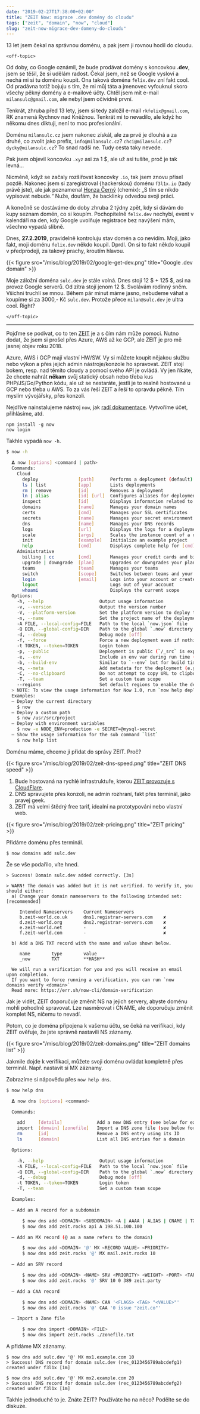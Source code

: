 ```yaml
---
date: "2019-02-27T17:38:00+02:00"
title: "ZEIT Now: migrace .dev domény do cloudu"
tags: ["zeit", "domain", "now", "cloud"]
slug: "zeit-now-migrace-dev-domeny-do-cloudu"
---
```


13 let jsem čekal na správnou doménu, a pak jsem ji rovnou hodil do cloudu.

<!--more-->

`<off-topic>`

Od doby, co Google oznámil, že bude prodávat domény s koncovkou **.dev**, jsem se těšil, že si udělám radost.
Čekal jsem, než se Google vysloví a nechá mi si tu doménu koupit. Ona taková doména `felix.dev` zní fakt cool.
Od pradávna totiž bojuju s tím, že mi můj táta a jmenovec vyfouknul skoro všechy pěkný domény a e-mailové účty.
Chtěl jsem mít e-mail `milansulc@gmail.com`, ale nebyl jsem očividně první.

Tenkrát, zhruba před 13 lety, jsem si tedy založil e-mail `rkfelix@gmail.com`, RK znamená Rychnov nad Kněžnou. Tenkrát mi to nevadilo,
ale když ho někomu dnes diktuji, není to moc profesionální.

Doménu `milansulc.cz` jsem nakonec získál, ale za prvé je dlouhá a za druhé, co zvolit jako prefix, `info@milansulc.cz`? `chci@milansulc.cz`? `dycky@milansulc.cz`?
To snad radši ne. Tudy cesta taky nevede.

Pak jsem objevil koncovku `.xyz` asi za 1 $, ale už asi tušíte, proč je tak levná...

Nicméně, když se začaly rozšiřovat koncovky `.io`, tak jsem znovu přisel pozdě. Nakonec jsem si zaregistroval {hackerskou} doménu `f3l1x.io` (tady právě jste),
ale jak poznamenal [Honza Černý](https://twitter.com/chemix_cz) (chemix): „S tím se nikdo vypisovat nebude.“ Nuže, doufám, že backlinky odvedou svoji práci.

A konečně se dostáváme do doby zhruba 2 týdny zpět, kdy si dávám do kupy seznam domén, co si koupím. Pochopitelně `felix.dev` nechybí, event v kalendáři
na den, kdy Google uvolňuje registrace bez navýšení mám, všechno vypadá slibně.

Dnes, **27.2.2019**, pravidelně kontroluju stav domén a co nevidím.
Moji, jako fakt, moji doménu `felix.dev` někdo koupil. Dprdl. On si to fakt někdo koupil v předprodeji, za takový prachy, kroutím hlavou.

{{< figure src="/misc/blog/2019/02/google-get-dev.png" title="Google .dev domain" >}}

Moje záložní doména `sulc.dev` je stále volná. Dnes stojí 12 $ + 125 $, asi na provoz Google serverů. Od zítra stojí jenom 12 $. Svolávám rodinný sněm.
Všichni truchlí se mnou. Během pár minut máme jasno, nebudeme váhat a koupíme si za 3000,- Kč `sulc.dev`. Protože přece `milan@sulc.dev` je ultra cool. Right?

`</off-topic>`

----

Pojďme se podívat, co to ten [ZEIT](https://zeit.co/) je a s čím nám může pomoci. Nutno dodat, že jsem si prošel přes Azure, AWS až ke GCP, ale ZEIT je pro mě jasnej objev roku 2018.

Azure, AWS i GCP mají vlastní HW/SW. Vy si můžete koupit nějakou službu nebo výkon a přes jejich admin nástroje/konzole ho spravovat. ZEIT stojí bokem, resp.
nad těmito cloudy a pomocí svého API je ovládá. Vy jen říkáte, že chcete nahrát **někam** svůj statický obsah nebo třeba kus PHP/JS/Go/Python kódu, ale už se nestaráte, jestli
je to realně hostované u GCP nebo třeba u AWS. To za vás řeší ZEIT a řeší to opravdu pěkně. Tím myslím vývojářsky, přes konzoli.

Nejdříve nainstalujeme nástroj `now`, jak [radí dokumentace](https://zeit.co/docs/v2/getting-started/installation/). Vytvoříme účet, přihlásíme, atd.

```
npm install -g now
now login
```

Takhle vypadá `now -h`.

```sh
$ now -h

  𝚫 now [options] <command | path>
  Commands:
    Cloud
      deploy               [path]      Performs a deployment (default)
      ls | list            [app]       Lists deployments
      rm | remove          [id]        Removes a deployment
      ln | alias           [id] [url]  Configures aliases for deployments
      inspect              [id]        Displays information related to a deployment
      domains              [name]      Manages your domain names
      certs                [cmd]       Manages your SSL certificates
      secrets              [name]      Manages your secret environment variables
      dns                  [name]      Manages your DNS records
      logs                 [url]       Displays the logs for a deployment
      scale                [args]      Scales the instance count of a deployment
      init                 [example]   Initialize an example project
      help                 [cmd]       Displays complete help for [cmd]
    Administrative
      billing | cc         [cmd]       Manages your credit cards and billing methods
      upgrade | downgrade  [plan]      Upgrades or downgrades your plan
      teams                [team]      Manages your teams
      switch               [scope]     Switches between teams and your personal account
      login                [email]     Logs into your account or creates a new one
      logout                           Logs out of your account
      whoami                           Displays the current scope
  Options:
    -h, --help                     Output usage information
    -v, --version                  Output the version number
    -V, --platform-version         Set the platform version to deploy to
    -n, --name                     Set the project name of the deployment
    -A FILE, --local-config=FILE   Path to the local `now.json` file
    -Q DIR, --global-config=DIR    Path to the global `.now` directory
    -d, --debug                    Debug mode [off]
    -f, --force                    Force a new deployment even if nothing has changed
    -t TOKEN, --token=TOKEN        Login token
    -p, --public                   Deployment is public (`/_src` is exposed)
    -e, --env                      Include an env var during run time (e.g.: `-e KEY=value`). Can appear many times.
    -b, --build-env                Similar to `--env` but for build time only.
    -m, --meta                     Add metadata for the deployment (e.g.: `-m KEY=value`). Can appear many times.
    -C, --no-clipboard             Do not attempt to copy URL to clipboard
    -T, --team                     Set a custom team scope
    --regions                      Set default regions to enable the deployment on
  > NOTE: To view the usage information for Now 1.0, run `now help deploy-v1`
  Examples:
  – Deploy the current directory
    $ now
  – Deploy a custom path
    $ now /usr/src/project
  – Deploy with environment variables
    $ now -e NODE_ENV=production -e SECRET=@mysql-secret
  – Show the usage information for the sub command `list`
    $ now help list
```

Doménu máme, chceme ji přidat do správy ZEIT. Proč?

{{< figure src="/misc/blog/2019/02/zeit-dns-speed.png" title="ZEIT DNS speed" >}}

1. Bude hostovaná na rychlé infrastruktuře, kterou [ZEIT provozuje s CloudFlare](https://zeit.world).
2. DNS spravujete přes konzoli, ne admin rozhraní, fakt přes terminál, jako pravej geek.
3. ZEIT má velmi štědrý free tarif, idealní na prototypování nebo vlastní web.

{{< figure src="/misc/blog/2019/02/zeit-pricing.png" title="ZEIT pricing" >}}

Přidáme doménu přes terminál.

```
$ now domains add sulc.dev
```

Že se vše podařilo, víte hned.

```
> Success! Domain sulc.dev added correctly. [3s]

> WARN! The domain was added but it is not verified. To verify it, you should either:
  a) Change your domain nameservers to the following intended set: [recommended]

     Intended Nameservers    Current Nameservers
     b.zeit-world.co.uk      dns1.registrar-servers.com    ✘
     d.zeit-world.org        dns2.registrar-servers.com    ✘
     e.zeit-world.net        -                             ✘
     f.zeit-world.com        -                             ✘

  b) Add a DNS TXT record with the name and value shown below.

     name        type        value
     _now        TXT         **HASH**

  We will run a verification for you and you will receive an email upon completion.
  If you want to force running a verification, you can run `now domains verify <domain>`
  Read more: https://err.sh/now-cli/domain-verification
```

Jak je vidět, ZEIT doporučuje změnit NS na jejich servery, abyste doménu mohli pohodlně spravovat.
Lze nasměrovat i CNAME, ale doporučuju změnit komplet NS, ničemu to nevadí.

Potom, co je doména připojena k vašemu účtu, se čeká na verifikaci, kdy ZEIT ověřuje, že jste
správně nastavili NS záznamy.

{{< figure src="/misc/blog/2019/02/zeit-domains.png" title="ZEIT domains list" >}}

Jakmile dojde k verifikaci, můžete svoji doménu ovládat kompletně přes terminál. Např. nastavit si MX záznamy.

Zobrazíme si nápovědu přes `now help dns`.

```sh
$ now help dns

  𝚫 now dns [options] <command>

  Commands:

    add     [details]             Add a new DNS entry (see below for examples)
    import  [domain] [zonefile]   Import a DNS zone file (see below for examples)
    rm      [id]                  Remove a DNS entry using its ID
    ls      [domain]              List all DNS entries for a domain

  Options:

    -h, --help                     Output usage information
    -A FILE, --local-config=FILE   Path to the local `now.json` file
    -Q DIR, --global-config=DIR    Path to the global `.now` directory
    -d, --debug                    Debug mode [off]
    -t TOKEN, --token=TOKEN        Login token
    -T, --team                     Set a custom team scope

  Examples:

  – Add an A record for a subdomain

      $ now dns add <DOMAIN> <SUBDOMAIN> <A | AAAA | ALIAS | CNAME | TXT>  <VALUE>
      $ now dns add zeit.rocks api A 198.51.100.100

  – Add an MX record (@ as a name refers to the domain)

      $ now dns add <DOMAIN> '@' MX <RECORD VALUE> <PRIORITY>
      $ now dns add zeit.rocks '@' MX mail.zeit.rocks 10

  – Add an SRV record

      $ now dns add <DOMAIN> <NAME> SRV <PRIORITY> <WEIGHT> <PORT> <TARGET>
      $ now dns add zeit.rocks '@' SRV 10 0 389 zeit.party

  – Add a CAA record

      $ now dns add <DOMAIN> <NAME> CAA '<FLAGS> <TAG> "<VALUE>"'
      $ now dns add zeit.rocks '@' CAA '0 issue "zeit.co"'

  – Import a Zone file

      $ now dns import <DOMAIN> <FILE>
      $ now dns import zeit.rocks ./zonefile.txt
```

A přidáme MX záznamy.

```
$ now dns add sulc.dev '@' MX mx1.example.com 10
> Success! DNS record for domain sulc.dev (rec_0123456789abcdefg1) created under f3l1x [1m]

$ now dns add sulc.dev '@' MX mx2.example.com 20
> Success! DNS record for domain sulc.dev (rec_0123456789abcdefg2) created under f3l1x [1m]
```

Takhle jednoduché to je. Znáte ZEIT? Používáte ho na něco? Podělte se do diskuze.
